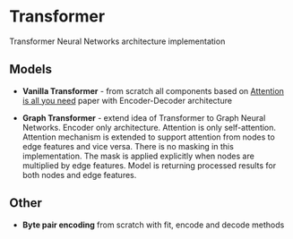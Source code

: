 # Transformer
Transformer Neural Networks architecture implementation

## Models
- **Vanilla Transformer** - from scratch all components based on [Attention is all you need](https://arxiv.org/abs/1706.03762) paper with Encoder-Decoder architecture

- **Graph Transformer** - extend idea of Transformer to Graph Neural Networks. Encoder only architecture. 
Attention is only self-attention.  
Attention mechanism is extended to support attention from nodes to edge features and vice versa.
There is no masking in this implementation. The mask is applied explicitly when nodes are multiplied by edge features. 
Model is returning processed results for both nodes and edge features.

## Other
- **Byte pair encoding** from scratch with fit, encode and decode methods